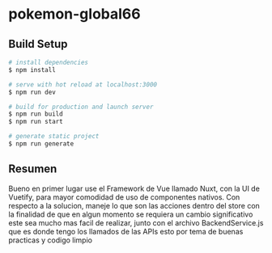 # pokemon-global66

## Build Setup

```bash
# install dependencies
$ npm install

# serve with hot reload at localhost:3000
$ npm run dev

# build for production and launch server
$ npm run build
$ npm run start

# generate static project
$ npm run generate
```

## Resumen
 Bueno en primer lugar use el Framework de Vue llamado Nuxt, con la UI de Vuetify, para mayor comodidad de uso de componentes nativos.
 Con respecto a la solucion, maneje lo que son las acciones dentro del store con la finalidad de que en algun momento se requiera un cambio significativo este sea mucho mas facil de realizar, junto con el archivo BackendService.js que es 
 donde tengo los llamados de las APIs esto por tema de buenas practicas y codigo limpio
